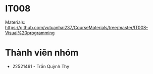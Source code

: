 # IT008
Materials: https://github.com/vutuanhai237/CourseMaterials/tree/master/IT008-Visual%20programming
# Thành viên nhóm
+ 22521461 - Trần Quỳnh Thy
